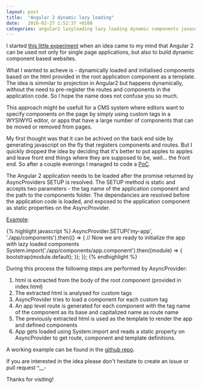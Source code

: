 ```yaml
---
layout: post
title:  "Angular 2 dynamic lazy loading"
date:   2016-02-27 1:52:37 +0100
categories: angular2 lazyloading lazy loading dynamic components javascript apps
---
```


I started [this little experiment](https://github.com/spawnius/angular2-dynamic-lazy-loading) when an idea came to my mind that Angular 2 can be used not only for single page applications, but also to build dynamic component based websites.

What I wanted to acheve is - dynamically loaded and initialised components based on the html provided in the root application component as a template. The idea is simmilar to projection in Angular2 but happens dynamically, without the need to pre-register the routes and components in the application code. So I hope the name does not confuse you so much.

This approach might be usefull for a CMS system where editors want to specify components on the page by simply using custom tags in a WYSIWYG editor, or apps that have a large number of components that can be moved or removed from pages.

My first thought was that it can be achived on the back end side by generating javascript on the fly that registers components and routes. But I quickly dropped the idea by deciding that it's better to put apples to apples and leave front end things where they are supposed to be, well... the front end. So after a couple evenings I managed to code a [PoC](https://github.com/spawnius/angular2-dynamic-lazy-loading).

The Angular 2 application needs to be loaded after the promise returned by AsyncProviders SETUP is resolved.
The SETUP method is static and accepts two parameters - the tag name of the application component and the path to the components folder. The dependancies are resolved before the application code is loaded, and exposed to the application component as static properties on the AsyncProvider.

[Example](https://github.com/spawnius/angular2-dynamic-lazy-loading/blob/master/app/main.ts):

{% highlight javascript %}
AsyncProvider.SETUP('my-app', './app/components').then(() => {
    // Now we are ready to initialize the app with lazy loaded components
    System.import('./app/components/app.component').then((module) => {
       bootstrap(module.default);
    });
});
{% endhighlight %}

During this process the following steps are performed by AsyncProvider:

1. html is extracted from the body of the root component (provided in index.html)
2. The extracted html is analysed for custom tags
3. AsyncProvider tries to load a component for each custom tag
4. An app level route is generated for each component with the tag name of the component as its base and capitalized name as route name
5. The previously extracted html is used as the template to render the app and defined components
6. App gets loaded using System.import and reads a static property on AsyncProvider to get route, component and template definitions.

A working example can be found in the [github repo](https://github.com/spawnius/angular2-dynamic-lazy-loading).

If you are interested in the idea please don't hesitate to create an issue or pull request ^__-

Thanks for visiting!
